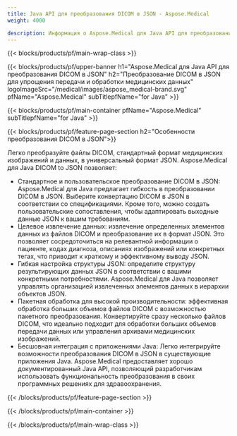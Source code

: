 ```yaml
---
title: Java API для преобразования DICOM в JSON - Aspose.Medical
weight: 4000

description: Информация о Aspose.Medical для Java API для преобразования DICOM в JSON
---
```


{{< blocks/products/pf/main-wrap-class >}}

{{< blocks/products/pf/upper-banner h1="Aspose.Medical для Java API для преобразования DICOM в JSON" h2="Преобразование DICOM в JSON для упрощения передачи и обработки медицинских данных" logoImageSrc="/medical/images/aspose_medical-brand.svg" pfName="Aspose.Medical" subTitlepfName="for Java" >}}

{{< blocks/products/pf/main-container pfName="Aspose.Medical" subTitlepfName="for Java" >}}

{{< blocks/products/pf/feature-page-section h2="Особенности преобразования DICOM в JSON">}}

<p>Легко преобразуйте файлы DICOM, стандартный формат медицинских изображений и данных, в универсальный формат JSON. Aspose.Medical для Java DICOM to JSON позволяет:</p>

<ul>
<li>Стандартное и пользовательское преобразование DICOM в JSON: Aspose.Medical для Java предлагает гибкость в преобразовании DICOM в JSON. Выберите конвертацию DICOM в JSON в соответствии со спецификациями. Кроме того, можно создать пользовательские сопоставления, чтобы адаптировать выходные данные JSON к вашим требованиям.</li>
<li>Целевое извлечение данных: извлечение определенных элементов данных из файлов DICOM и преобразование их в формат JSON. Это позволяет сосредоточиться на релевантной информации о пациенте, кодах диагноза, описаниях изображений или конкретных тегах, что приводит к краткому и эффективному выводу JSON.</li>
<li>Гибкая настройка структуры JSON: определите структуру результирующих данных JSON в соответствии с вашими конкретными потребностями. Aspose.Medical для Java позволяет управлять организацией извлеченных элементов данных в иерархии объектов JSON.</li>
<li>Пакетная обработка для высокой производительности: эффективная обработка больших объемов файлов DICOM с возможностью пакетного преобразования. Конвертируйте сразу несколько файлов DICOM, что идеально подходит для обработки больших объемов передачи данных или управления архивами медицинских изображений.</li>
<li>Бесшовная интеграция с приложениями Java: Легко интегрируйте возможности преобразования DICOM в JSON в существующие приложения Java.  Aspose.Medical предоставляет хорошо документированный Java API, позволяющий разработчикам использовать функциональность преобразования в своих программных решениях для здравоохранения.</li>
</ul>

{{< /blocks/products/pf/feature-page-section >}}

{{< /blocks/products/pf/main-container >}}

{{< /blocks/products/pf/main-wrap-class >}}